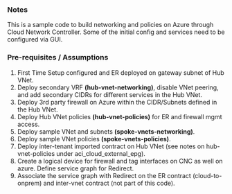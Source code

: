 
### Notes

This is a sample code to build networking and policies on Azure through Cloud Network Controller. Some of the initial config and services need to be configured via GUI. 

### Pre-requisites / Assumptions

1. First Time Setup configured and ER deployed on gateway subnet of Hub VNet.
2. Deploy secondary VRF **(hub-vnet-networking)**, disable VNet peering, and add secondary CIDRs for different services in the Hub VNet. 
3. Deploy 3rd party firewall on Azure within the CIDR/Subnets defined in the Hub VNet.
4. Deploy Hub VNet policies **(hub-vnet-policies)** for ER and firewall mgmt access. 
5. Deploy sample VNet and subnets **(spoke-vnets-networking)**.
6. Deploy sample VNet policies **(spoke-vnets-policies)**.
7. Deploy inter-tenant imported contract on Hub VNet (see notes on hub-vnet-policies under aci_cloud_external_epg). 
8. Create a logical device for firewall and tag interfaces on CNC as well on azure. Define service graph for Redirect.
9. Associate the service graph with Redirect on the ER contract (cloud-to-onprem) and inter-vnet contract (not part of this code). 